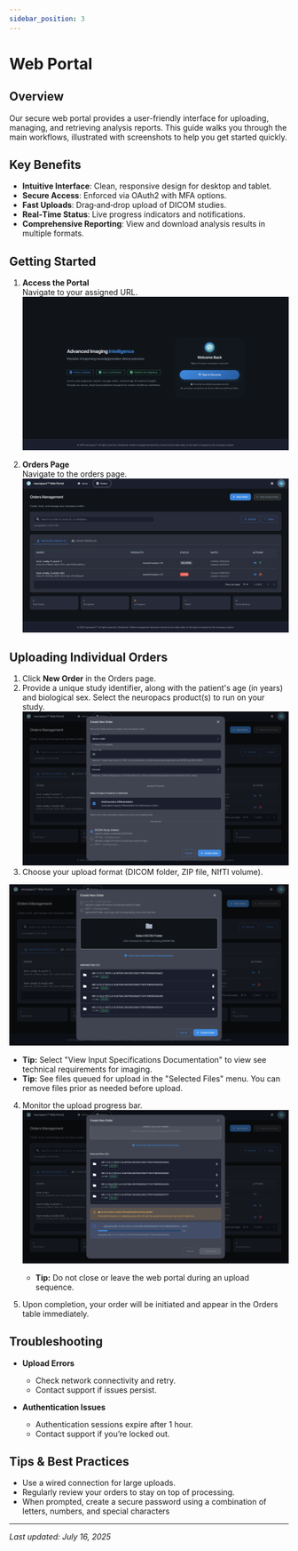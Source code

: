 ```yaml
---
sidebar_position: 3
---
```


# Web Portal

## Overview

Our secure web portal provides a user-friendly interface for uploading, managing, and retrieving analysis reports. This guide walks you through the main workflows, illustrated with screenshots to help you get started quickly.

## Key Benefits

- **Intuitive Interface**: Clean, responsive design for desktop and tablet.
- **Secure Access**: Enforced via OAuth2 with MFA options.
- **Fast Uploads**: Drag‑and‑drop upload of DICOM studies.
- **Real‑Time Status**: Live progress indicators and notifications.
- **Comprehensive Reporting**: View and download analysis results in multiple formats.

## Getting Started

1. **Access the Portal**  
   Navigate to your assigned URL.
   ![Landing Page](/img/web_portal_sign_in.png)

2. **Orders Page**  
   Navigate to the orders page.
   ![Dashboard Overview](/img/web_portal_orders_page.png)

## Uploading Individual Orders

1. Click **New Order** in the Orders page.
2. Provide a unique study identifier, along with the patient's age (in years) and biological sex. Select the neuropacs product(s) to run on your study.
   ![Upload Portal Metadata](/img/web_portal_upload_form_1.png)
3. Choose your upload format (DICOM folder, ZIP file, NIfTI volume).

![Upload Portal Upload Format](/img/web_portal_upload_form_2.png)

- **Tip:** Select "View Input Specifications Documentation" to view see technical requirements for imaging.
- **Tip:** See files queued for upload in the "Selected Files" menu. You can remove files prior as needed before upload.

4. Monitor the upload progress bar.
   ![Upload Progress](/img/web_portal_upload_form_3.png)

   - **Tip:** Do not close or leave the web portal during an upload sequence.

5. Upon completion, your order will be initiated and appear in the Orders table immediately.

## Troubleshooting

- **Upload Errors**

  - Check network connectivity and retry.
  - Contact support if issues persist.

- **Authentication Issues**
  - Authentication sessions expire after 1 hour.
  - Contact support if you’re locked out.

## Tips & Best Practices

- Use a wired connection for large uploads.
- Regularly review your orders to stay on top of processing.
- When prompted, create a secure password using a combination of letters, numbers, and special characters

---

_Last updated: July 16, 2025_
